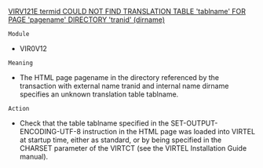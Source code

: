 [VIRV121E termid COULD NOT FIND TRANSLATION TABLE 'tablname' FOR PAGE 'pagename' DIRECTORY 'tranid' (dirname)](https://virtel.readthedocs.io/en/latest/manuals/virtel/Virtel459MG/messages.html?highlight=VIRV121E#VIRV121E)

`Module`
- VIR0V12

`Meaning`
- The HTML page pagename in the directory referenced by the transaction with external name tranid and internal name dirname specifies an unknown translation table tablname.

`Action`
- Check that the table tablname specified in the SET-OUTPUT-ENCODING-UTF-8 instruction in the HTML page was loaded into VIRTEL at startup time, either as standard, or by being specified in the CHARSET parameter of the VIRTCT (see the VIRTEL Installation Guide manual).
